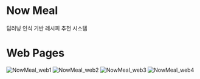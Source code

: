 # Now Meal
딥러닝 인식 기반 레시피 추천 시스템


# Web Pages
![NowMeal_web1](https://user-images.githubusercontent.com/69235171/100716881-a5b7e680-33fc-11eb-950d-61521f64215b.png)
![NowMeal_web2](https://user-images.githubusercontent.com/69235171/100716889-a781aa00-33fc-11eb-8481-d3da6f3cd6f2.png)
![NowMeal_web3](https://user-images.githubusercontent.com/69235171/100716891-a781aa00-33fc-11eb-825e-8287ee69d54f.png)
![NowMeal_web4](https://user-images.githubusercontent.com/69235171/100716893-a81a4080-33fc-11eb-99b9-676e5934a18f.png)
